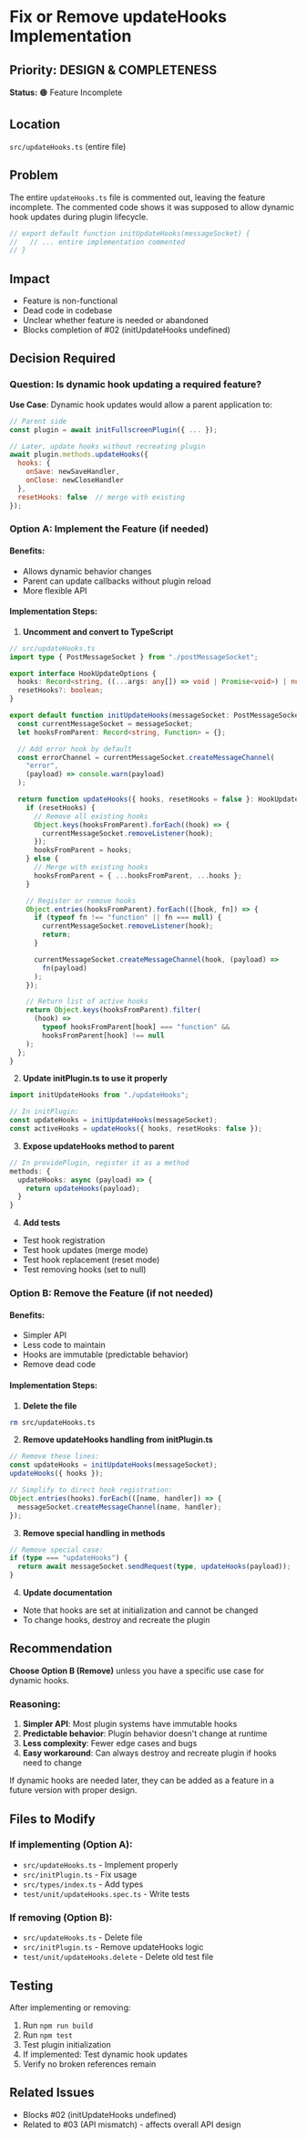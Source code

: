 # Fix or Remove updateHooks Implementation

## Priority: DESIGN & COMPLETENESS
**Status:** 🟠 Feature Incomplete

## Location
`src/updateHooks.ts` (entire file)

## Problem
The entire `updateHooks.ts` file is commented out, leaving the feature incomplete. The commented code shows it was supposed to allow dynamic hook updates during plugin lifecycle.

```typescript
// export default function initUpdateHooks(messageSocket) {
//   // ... entire implementation commented
// }
```

## Impact
- Feature is non-functional
- Dead code in codebase
- Unclear whether feature is needed or abandoned
- Blocks completion of #02 (initUpdateHooks undefined)

## Decision Required

### Question: Is dynamic hook updating a required feature?

**Use Case**: Dynamic hook updates would allow a parent application to:
```javascript
// Parent side
const plugin = await initFullscreenPlugin({ ... });

// Later, update hooks without recreating plugin
await plugin.methods.updateHooks({
  hooks: {
    onSave: newSaveHandler,
    onClose: newCloseHandler
  },
  resetHooks: false  // merge with existing
});
```

### Option A: Implement the Feature (if needed)

#### Benefits:
- Allows dynamic behavior changes
- Parent can update callbacks without plugin reload
- More flexible API

#### Implementation Steps:

1. **Uncomment and convert to TypeScript**
```typescript
// src/updateHooks.ts
import type { PostMessageSocket } from "./postMessageSocket";

export interface HookUpdateOptions {
  hooks: Record<string, ((...args: any[]) => void | Promise<void>) | null>;
  resetHooks?: boolean;
}

export default function initUpdateHooks(messageSocket: PostMessageSocket) {
  const currentMessageSocket = messageSocket;
  let hooksFromParent: Record<string, Function> = {};

  // Add error hook by default
  const errorChannel = currentMessageSocket.createMessageChannel(
    "error",
    (payload) => console.warn(payload)
  );

  return function updateHooks({ hooks, resetHooks = false }: HookUpdateOptions): string[] {
    if (resetHooks) {
      // Remove all existing hooks
      Object.keys(hooksFromParent).forEach((hook) => {
        currentMessageSocket.removeListener(hook);
      });
      hooksFromParent = hooks;
    } else {
      // Merge with existing hooks
      hooksFromParent = { ...hooksFromParent, ...hooks };
    }

    // Register or remove hooks
    Object.entries(hooksFromParent).forEach(([hook, fn]) => {
      if (typeof fn !== "function" || fn === null) {
        currentMessageSocket.removeListener(hook);
        return;
      }

      currentMessageSocket.createMessageChannel(hook, (payload) =>
        fn(payload)
      );
    });

    // Return list of active hooks
    return Object.keys(hooksFromParent).filter(
      (hook) =>
        typeof hooksFromParent[hook] === "function" &&
        hooksFromParent[hook] !== null
    );
  };
}
```

2. **Update initPlugin.ts to use it properly**
```typescript
import initUpdateHooks from "./updateHooks";

// In initPlugin:
const updateHooks = initUpdateHooks(messageSocket);
const activeHooks = updateHooks({ hooks, resetHooks: false });
```

3. **Expose updateHooks method to parent**
```typescript
// In providePlugin, register it as a method
methods: {
  updateHooks: async (payload) => {
    return updateHooks(payload);
  }
}
```

4. **Add tests**
- Test hook registration
- Test hook updates (merge mode)
- Test hook replacement (reset mode)
- Test removing hooks (set to null)

### Option B: Remove the Feature (if not needed)

#### Benefits:
- Simpler API
- Less code to maintain
- Hooks are immutable (predictable behavior)
- Remove dead code

#### Implementation Steps:

1. **Delete the file**
```bash
rm src/updateHooks.ts
```

2. **Remove updateHooks handling from initPlugin.ts**
```typescript
// Remove these lines:
const updateHooks = initUpdateHooks(messageSocket);
updateHooks({ hooks });

// Simplify to direct hook registration:
Object.entries(hooks).forEach(([name, handler]) => {
  messageSocket.createMessageChannel(name, handler);
});
```

3. **Remove special handling in methods**
```typescript
// Remove special case:
if (type === "updateHooks") {
  return await messageSocket.sendRequest(type, updateHooks(payload));
}
```

4. **Update documentation**
- Note that hooks are set at initialization and cannot be changed
- To change hooks, destroy and recreate the plugin

## Recommendation

**Choose Option B (Remove)** unless you have a specific use case for dynamic hooks.

### Reasoning:
1. **Simpler API**: Most plugin systems have immutable hooks
2. **Predictable behavior**: Plugin behavior doesn't change at runtime
3. **Less complexity**: Fewer edge cases and bugs
4. **Easy workaround**: Can always destroy and recreate plugin if hooks need to change

If dynamic hooks are needed later, they can be added as a feature in a future version with proper design.

## Files to Modify

### If implementing (Option A):
- `src/updateHooks.ts` - Implement properly
- `src/initPlugin.ts` - Fix usage
- `src/types/index.ts` - Add types
- `test/unit/updateHooks.spec.ts` - Write tests

### If removing (Option B):
- `src/updateHooks.ts` - Delete file
- `src/initPlugin.ts` - Remove updateHooks logic
- `test/unit/updateHooks.delete` - Delete old test file

## Testing
After implementing or removing:
1. Run `npm run build`
2. Run `npm test`
3. Test plugin initialization
4. If implemented: Test dynamic hook updates
5. Verify no broken references remain

## Related Issues
- Blocks #02 (initUpdateHooks undefined)
- Related to #03 (API mismatch) - affects overall API design
